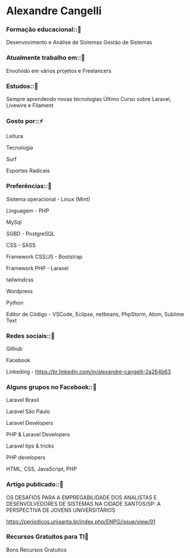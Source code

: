 

# Alexandre Cangelli

### Formação educacional::🌱 
Desenvovimento e Análise de Sistemas
Gestão de Sistemas

### Atualmente trabalho em::🔭 
Envolvido em vários projetos e Freelancers

### Estudos::🌱 
Sempre aprendendo novas tecnologias
Último Curso sobre Laravel, Livewire e Filament

### Gosto por::⚡  
Leitura

Tecnologia

Surf

Esportes Radicais


### Preferências::👯  
Sistema operacional - Linux (Mint)

Linguagem - PHP

MySql

SGBD - PostgreSQL

CSS - SASS

Framework CSS/JS - Bootstrap

Framework PHP - Laravel

tailwindcss 

Wordpress

Python

Editor de Código - VSCode, Eclipse, netbeans, PhpStorm, Atom, Sublime Text

### Redes sociais::💬 
Github

Facebook

Linkeding - https://br.linkedin.com/in/alexandre-cangelli-2a264b63

### Alguns grupos no Facebook::🤔 
Laravel Brasil

Laravel São Paulo

Laravel Developers

PHP & Laravel Developers

Laravel tips & tricks

PHP developers

HTML, CSS, JavaScript, PHP

### Artigo publicado::🌱 
OS DESAFIOS PARA A EMPREGABILIDADE DOS ANALISTAS E DESENVOLVEDORES DE SISTEMAS NA CIDADE SANTOS/SP: A PERSPECTIVA DE JOVENS UNIVERSITÁRIOS

https://periodicos.unisanta.br/index.php/ENPG/issue/view/91

### Recursos Gratuitos para TI🌱 
Bons Recursos Gratuitos 
